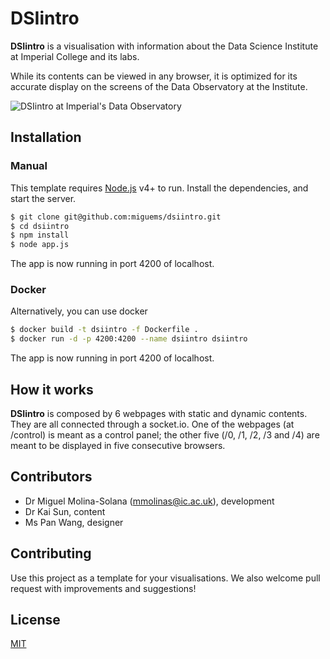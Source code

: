 # DSIintro
**DSIintro** is a visualisation with information about the Data Science Institute at Imperial College and its labs. 

While its contents can be viewed in any browser, it is optimized for its accurate display on the screens of the Data Observatory at the Institute. 

![DSIintro at Imperial's Data Observatory](https://github.com/miguems/dsiintro/raw/master/src/common/images/photo.jpg "DSIintro at Imperial's Data Observatory")



## Installation

### Manual
This template requires [Node.js](https://nodejs.org/) v4+ to run.
Install the dependencies, and start the server.

```sh
$ git clone git@github.com:miguems/dsiintro.git
$ cd dsiintro
$ npm install
$ node app.js
```

The app is now running in port 4200 of localhost.

### Docker
Alternatively, you can use docker
```sh
$ docker build -t dsiintro -f Dockerfile .
$ docker run -d -p 4200:4200 --name dsiintro dsiintro
```

The app is now running in port 4200 of localhost.

## How it works
**DSIintro** is composed by 6 webpages with static and dynamic contents. They are all connected through a socket.io. One of the webpages (at /control) is meant as a control panel; the other five (/0, /1, /2, /3 and /4) are meant to be displayed in five consecutive browsers.


## Contributors
* Dr Miguel Molina-Solana (mmolinas@ic.ac.uk), development
* Dr Kai Sun, content
* Ms Pan Wang, designer


## Contributing
Use this project as a template for your visualisations.
We also welcome pull request with improvements and suggestions!



## License
[MIT](https://github.com/miguems/dsiintro/blob/master/LICENSE.md)